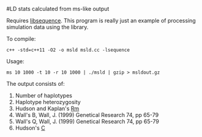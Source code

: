 #LD stats calculated from ms-like output

Requires [libsequence](https://gitub.com/molpopgen/libsequence).  This program is really just an example of processing simulation data using the library.

To compile:

```
c++ -std=c++11 -O2 -o msld msld.cc -lsequence
```

Usage:

```
ms 10 1000 -t 10 -r 10 1000 | ./msld | gzip > msldout.gz
```

The output consists of:

1. Number of haplotypes
2. Haplotype heterozygosity
3. Hudson and Kaplan's [Rm](http://www.genetics.org/content/111/1/147.abstract)
4. Wall's B, Wall, J. (1999) Genetical Research 74, pp 65-79
5. Wall's Q, Wall, J. (1999) Genetical Research 74, pp 65-79
6. Hudson's [C](http://dx.doi.org/10.1017/S0016672300023776)

